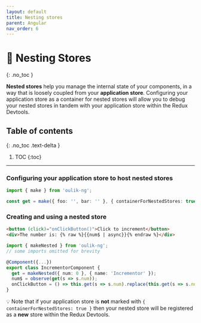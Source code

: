 ```yaml
---
layout: default
title: Nesting stores
parent: Angular
nav_order: 6
---
```


# 🥚 Nesting Stores
{: .no_toc }

**Nested stores** help you manage the internal state of your components, in a way that is loosely coupled from your **application store**. Configuring your application store as a container for nested stores will allow you to debug your nested stores in tandem with your application store within the Redux Devtools.

## Table of contents
{: .no_toc .text-delta }

1. TOC
{:toc}

---

### Configuring your application store to host nested stores
```ts
import { make } from 'oulik-ng';

const get = make({ foo: '', bar: '' }, { containerForNestedStores: true })
```

### Creating and using a nested store
```html
<button (click)="onClickButton()">Click to increment</button>
<div>The number is: {% raw %}{{num$ | async}}{% endraw %}</div>
```
```ts
import { makeNested } from 'oulik-ng';
// some imports omitted for brevity

@Component({...})
export class IncrementorComponent {
  get = makeNested({ num: 0 }, { name: 'Incrementor' });
  num$ = observe(get(s => s.num));
  onClickButton = () => this.get(s => s.num).replace(this.get(s => s.num).read() + 1);
}
```
💡 Note that if your application store is **not** marked with `{ containerForNestedStores: true }` then your nested store will be registered as a **new** store within the Redux Devtools.